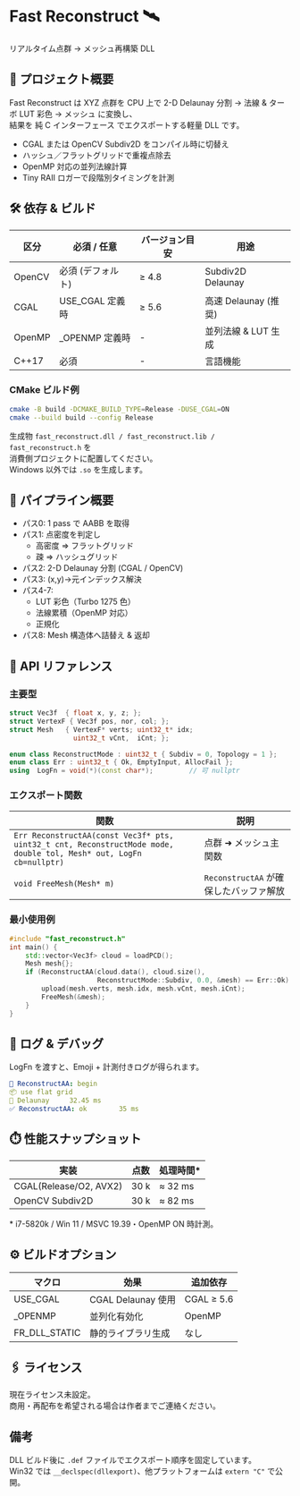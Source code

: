 
# Fast Reconstruct 🛰️
リアルタイム点群 → メッシュ再構築 DLL

## 📡 プロジェクト概要
Fast Reconstruct は XYZ 点群を CPU 上で 2-D Delaunay 分割 → 法線 & ターボ LUT 彩色 → メッシュ に変換し、  
結果を 純 C インターフェース でエクスポートする軽量 DLL です。

- CGAL または OpenCV Subdiv2D をコンパイル時に切替え  
- ハッシュ／フラットグリッドで重複点除去  
- OpenMP 対応の並列法線計算  
- Tiny RAII ロガーで段階別タイミングを計測  

## 🛠️ 依存 & ビルド

| 区分       | 必須 / 任意 | バージョン目安 | 用途               |
|------------|--------------|----------------|--------------------|
| OpenCV     | 必須 (デフォルト) | ≥ 4.8         | Subdiv2D Delaunay |
| CGAL       | USE_CGAL 定義時   | ≥ 5.6         | 高速 Delaunay (推奨) |
| OpenMP     | _OPENMP 定義時   | -             | 並列法線 & LUT 生成 |
| C++17      | 必須           | -             | 言語機能            |

### CMake ビルド例

```bash
cmake -B build -DCMAKE_BUILD_TYPE=Release -DUSE_CGAL=ON
cmake --build build --config Release
```

生成物 `fast_reconstruct.dll / fast_reconstruct.lib / fast_reconstruct.h` を  
消費側プロジェクトに配置してください。  
Windows 以外では `.so` を生成します。

## 🚀 パイプライン概要

- パス0: 1 pass で AABB を取得  
- パス1: 点密度を判定し  
  - 高密度 ⇒ フラットグリッド  
  - 疎 ⇒ ハッシュグリッド  
- パス2: 2-D Delaunay 分割 (CGAL / OpenCV)  
- パス3: (x,y)→元インデックス解決  
- パス4-7:  
  - LUT 彩色（Turbo 1275 色）  
  - 法線累積（OpenMP 対応）  
  - 正規化  
- パス8: Mesh 構造体へ詰替え & 返却  

## 🧩 API リファレンス

### 主要型

```cpp
struct Vec3f  { float x, y, z; };
struct VertexF { Vec3f pos, nor, col; };
struct Mesh   { VertexF* verts; uint32_t* idx;
                uint32_t vCnt,  iCnt; };

enum class ReconstructMode : uint32_t { Subdiv = 0, Topology = 1 };
enum class Err : uint32_t { Ok, EmptyInput, AllocFail };
using  LogFn = void(*)(const char*);         // 可 nullptr
```

### エクスポート関数

| 関数 | 説明 |
|------|------|
| `Err ReconstructAA(const Vec3f* pts, uint32_t cnt, ReconstructMode mode, double tol, Mesh* out, LogFn cb=nullptr)` | 点群 ➜ メッシュ主関数 |
| `void FreeMesh(Mesh* m)` | `ReconstructAA` が確保したバッファ解放 |

### 最小使用例

```cpp
#include "fast_reconstruct.h"
int main() {
    std::vector<Vec3f> cloud = loadPCD();
    Mesh mesh{};
    if (ReconstructAA(cloud.data(), cloud.size(),
                      ReconstructMode::Subdiv, 0.0, &mesh) == Err::Ok) {
        upload(mesh.verts, mesh.idx, mesh.vCnt, mesh.iCnt);
        FreeMesh(&mesh);
    }
}
```

## 📝 ログ & デバッグ

LogFn を渡すと、Emoji + 計測付きログが得られます。

```yaml
🔄 ReconstructAA: begin
📦 use flat grid
🔄 Delaunay     32.45 ms
✅ ReconstructAA: ok        35 ms
```

## ⏱️ 性能スナップショット

| 実装               | 点数    | 処理時間*    |
|--------------------|---------|---------------|
| CGAL(Release/O2, AVX2) | 30 k | ≈ 32 ms       |
| OpenCV Subdiv2D     | 30 k   | ≈ 82 ms       |

\* i7-5820k / Win 11 / MSVC 19.39・OpenMP ON 時計測。

## ⚙️ ビルドオプション

| マクロ        | 効果              | 追加依存      |
|---------------|-------------------|---------------|
| USE_CGAL      | CGAL Delaunay 使用 | CGAL ≥ 5.6    |
| _OPENMP       | 並列化有効化       | OpenMP        |
| FR_DLL_STATIC | 静的ライブラリ生成 | なし          |

## 🖇️ ライセンス

現在ライセンス未設定。  
商用・再配布を希望される場合は作者までご連絡ください。

## 備考

DLL ビルド後に `.def` ファイルでエクスポート順序を固定しています。  
Win32 では `__declspec(dllexport)`、他プラットフォームは `extern "C"` で公開。
